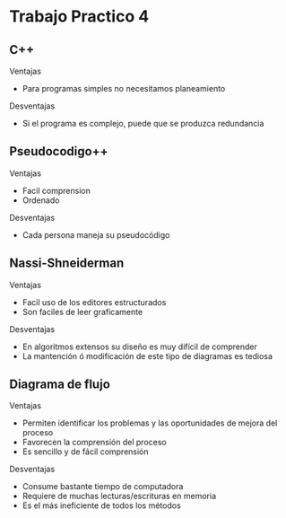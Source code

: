 # **Trabajo Practico 4**

## **C++**
  
Ventajas
* Para programas simples no necesitamos planeamiento

Desventajas
* Si el programa es complejo, puede que se produzca redundancia

## **Pseudocodigo++**
    
Ventajas
* Facil comprension
* Ordenado
    
Desventajas
* Cada persona maneja su pseudocódigo

## **Nassi-Shneiderman**
    
Ventajas
* Facil uso de los editores estructurados
* Son faciles de leer graficamente
    
Desventajas
* En algoritmos extensos su diseño es muy difícil de comprender
* La mantención ó modificación de este tipo de diagramas es tediosa

## **Diagrama de flujo**
  
Ventajas
* Permiten identificar los problemas y las oportunidades de mejora del proceso
* Favorecen la comprensión del proceso
* Es sencillo y de fácil comprensión 
    
Desventajas
* Consume bastante tiempo de computadora
* Requiere de muchas lecturas/escrituras en memoria
* Es el más ineficiente de todos los métodos
